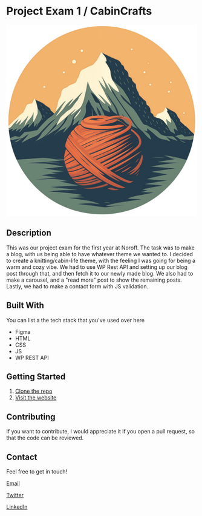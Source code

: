 # Project Exam 1 / CabinCrafts

![image](https://github.com/Noroff-FEU-Assignments/project-exam-1-Glenn-2k/blob/main/images/Knitting_Logo.png)

## Description

This was our project exam for the first year at Noroff. The task was to make a blog, with us being able to have whatever theme we wanted to. I decided to create a knitting/cabin-life theme, with the feeling I was going for being a warm and cozy vibe. We had to use WP Rest API and setting up our blog post through that, and then fetch it to our newly made blog. We also had to make a carousel, and a "read more" post to show the remaining posts. Lastly, we had to make a contact form with JS validation.

## Built With

You can list a the tech stack that you've used over here

- Figma
- HTML
- CSS
- JS
- WP REST API

## Getting Started

1. [Clone the repo](https://github.com/Noroff-FEU-Assignments/project-exam-1-Glenn-2k)
2. [Visit the website](https://cabincrafts.netlify.app/)

## Contributing

If you want to contribute, I would appreciate it if you open a pull request, so that the code can be reviewed.

## Contact

Feel free to get in touch!

[Email](mailto:glenn.andre.kristiansen@gmail.com)

[Twitter](www.twitter.com/Glenn2k)

[LinkedIn](www.linkedin.com/in/glenn-andré-kristiansen-7a4b3975)
